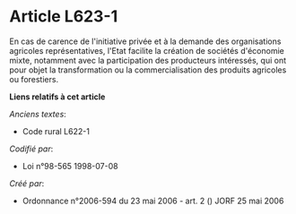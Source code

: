 # Article L623-1

En cas de carence de l'initiative privée et à la demande des organisations agricoles représentatives, l'Etat facilite la
création de sociétés d'économie mixte, notamment avec la participation des producteurs intéressés, qui ont pour objet la
transformation ou la commercialisation des produits agricoles ou forestiers.

**Liens relatifs à cet article**

_Anciens textes_:

  - Code rural L622-1

_Codifié par_:

  - Loi n°98-565 1998-07-08

_Créé par_:

  - Ordonnance n°2006-594 du 23 mai 2006 - art. 2 () JORF 25 mai 2006
